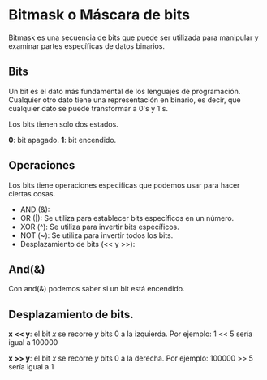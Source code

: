 # Bitmask o Máscara de bits

Bitmask es una secuencia de bits que puede ser utilizada para manipular y examinar partes específicas de datos binarios.

## Bits
Un bit es el dato más fundamental de los lenguajes de programación. Cualquier otro dato tiene una representación en binario, es decir, que cualquier dato se puede transformar a $0$'s y $1$'s.

Los bits tienen solo dos estados.

**0**: bit apagado.
**1**: bit encendido.

## Operaciones

Los bits tiene operaciones especificas que podemos usar para hacer ciertas cosas.

* AND (&): 
* OR (|): Se utiliza para establecer bits específicos en un número.
* XOR (^): Se utiliza para invertir bits específicos.
* NOT (\~): Se utiliza para invertir todos los bits.
* Desplazamiento de bits (<< y >>): 

## And(&)

Con and(&) podemos saber si un bit está encendido.

## Desplazamiento de bits.

**x << y**: el bit $x$ se recorre $y$ bits $0$ a la izquierda.
Por ejemplo: 1 << 5 sería igual a 100000

**x >> y**: el bit $x$ se recorre $y$ bits $0$ a la derecha.
Por ejemplo: 100000 >> 5 sería igual a 1